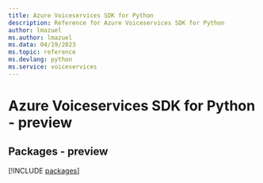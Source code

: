 ```yaml
---
title: Azure Voiceservices SDK for Python
description: Reference for Azure Voiceservices SDK for Python
author: lmazuel
ms.author: lmazuel
ms.data: 04/19/2023
ms.topic: reference
ms.devlang: python
ms.service: voiceservices
---
```

# Azure Voiceservices SDK for Python - preview
## Packages - preview
[!INCLUDE [packages](voiceservices-index.md)]
